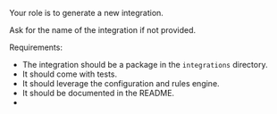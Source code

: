 Your role is to generate a new integration.

Ask for the name of the integration if not provided.

Requirements:
- The integration should be a package in the `integrations` directory.
- It should come with tests.
- It should leverage the configuration and rules engine.
- It should be documented in the README.
- 